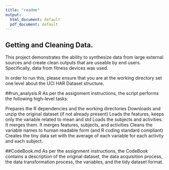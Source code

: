 ```yaml
---
title: "readme"
output:
  html_document: default
  pdf_document: default
---
```

## Getting and Cleaning Data.

This project demonstrates the ability to synthesize data from large external sources and create clean outputs that are useable by end users. Specifically, data from fitness devices was used. 

In order to run this, please ensure that you are at the working directory set one level about the UCI HAR Dataset structure.

##run_analysis.R
As per the assignment instructions, the script performs the following high-level tasks:

Prepares the R dependencies and the working directories
Downloads and unzip the original dataset (if not already present)
Loads the features, keeps only the variable related to mean and std
Loads the subjects and activities. It merges them.
It merges features, subjects, and activities
Cleans the variable names to human readable form (and R coding standard compliant)
Creates the tiny data set with the average of each variable for each activity and each subject.

##CodeBook.md
As per the assignment instructions, the CodeBook 
contains a description of the original dataset, the data acquisition process, the data transformation process, the variables, and the tidy dataset format.